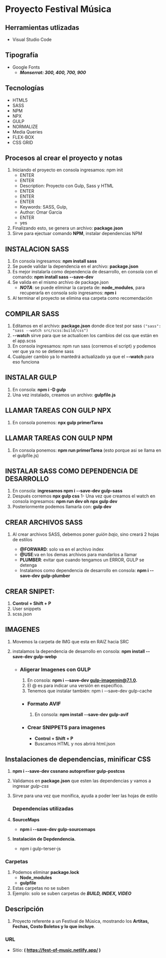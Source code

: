 # Proyecto Festival Música

## Herramientas utlizadas
- Visual Studio Code

## Tipografía
- Google Fonts
    - _**Monserrat: 300, 400, 700, 900**_

## Tecnologías
- HTML5
- SASS
- NPM
- NPX
- GULP
- NORMALIZE
- Media Queries
- FLEX-BOX
- CSS GRID

## Procesos al crear el proyecto y notas
1. Iniciando el proyecto en consola ingresamos: npm init
    - ENTER
    - ENTER
    - Description: Proyecto con Gulp, Sass y HTML
    - ENTER
    - ENTER
    - ENTER
    - Keywords: SASS, Gulp,
    - Author: Omar Garcia
    - ENTER
    - yes
1. Finalizando esto, se genera un archivo: **package.json**
1. Sirve para ejectuar comando **NPM**, instalar dependencias NPM

## INSTALACION SASS
1. En consola ingresamos: **npm install sass**
1. Se puede validar la dependencia en el archivo: **package.json**
1. Es mejor instalarla como dependencia de desarrollo, en consola con el comando: **npm install sass --save-dev**
1. Se valida en el mismo archivo de package.json
    - _**NOTA**_: se puede eliminar la carpeta de: **node_modules**, para recuperarla en consola solo ingresamos: **npm i**
1. Al terminar el proyecto se elimina esa carpeta como recomendación

## COMPILAR SASS
1. Editamos en el archivo: **package.json** donde dice test por sass `("sass": "sass --watch src/scss:build/css")`
1. **--watch** sirve para que se actualicen los cambios del css que están en el app.scss
1. En consola ingresamos: npm run sass (corremos el script) y podemos ver que ya no se detiene sass
1. Cualquier cambio ya lo mantedrá actualizado ya que el **--watch** para eso funciona

## INSTALAR GULP
1. En consola: **npm i -D gulp**
1. Una vez instalado, creamos un archivo: **gulpfile.js**

## LLAMAR TAREAS CON GULP NPX
1. En consola ponemos: **npx gulp primerTarea**

## LLAMAR TAREAS CON GULP NPM
1. En consola ponemos: **npm run primerTarea** (esto porque asi se llama en el gulpfile.js)

## INSTALAR SASS COMO DEPENDENCIA DE DESARROLLO
1. En consola: **ingresamos npm i --save-dev gulp-sass**
1. Después corremos **npx gulp css**
1- Una vez que creamos el watch en consola ingresamos: **npm run dev oh npx gulp dev**
1. Posteriormente podemos llamarla con: **gulp dev**

## CREAR ARCHIVOS SASS
1. Al crear archivos SASS, debemos poner _guión bajo_, sino creará 2 hojas de estilos

    - **@FORWARD**: solo va en el archivo index
    - **@USE**:va en los demas archivos para mandarlos a llamar
    - **PLUMBER**: evitar que cuando tengamos un ERROR, GULP se detenga
    - Instalamos como dependencia de desarrollo en consola: **npm i --save-dev gulp-plumber**

## CREAR SNIPET: 
1. **Control + Shift + P**
1. User snippets
1. scss.json

## IMAGENES
1. Movemos la carpeta de IMG que esta en RAIZ hacia SRC
1. instalamos la dependencia de desarrollo en consola: **npm install --save-dev gulp-webp**

    - ### Aligerar Imagenes con GULP
        1. En consola: **npm i --save-dev gulp-imagemin@7.1.0.**
        1. El @ es para indicar una versión en específico.
        1. Tenemos que instalar también: npm i --save-dev gulp-cache

        - ### Formato AVIF
            1. En consola: **npm install --save-dev gulp-avif**
        - ### Crear SNIPPETS para imagenes
            - **Control + Shift + P**
            - Buscamos HTML y nos abrirá html.json

## Instalaciones de dependencias, minificar CSS
1. **npm i --save-dev cssnano autoprefixer gulp-postcss**
1. Validamos en **package.json** que esten las dependencias y vamos a ingresar _gulp-css_
1. Sirve para una vez que monifica, ayuda a poder leer las hojas de estilo

    ### Dependencias utilizadas
1. **SourceMaps**
    - **npm i --save-dev gulp-sourcemaps**

1. **Instalación de Depdendencia.**
    - npm i gulp-terser-js

### Carpetas
1. Podemos eliminar **package.lock**
    - **Node_modules**
    - **gulpfile**
1. Estas carpetas no se suben
1. Ejemplo: solo se suben carpetas de _**BUILD, INDEX, VIDEO**_

## Descripción
1. Proyecto referente a un Festival de Música, mostrando los **Artitas, Fechas, Costo Boletos y lo que incluye**.

### URL

- Sitio: **( https://fest-of-music.netlify.app/ )**